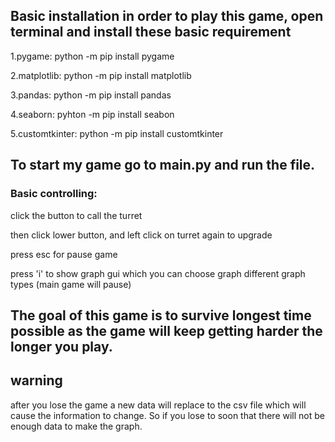 ##  Basic installation in order to play this game, open terminal and install these basic requirement

1.pygame: python -m pip install pygame

2.matplotlib: python -m pip install matplotlib

3.pandas: python -m pip install pandas

4.seaborn: pyhton -m pip install seabon

5.customtkinter: python -m pip install customtkinter


##  To start my game go to main.py and run the file.

###  Basic controlling:

click the button to call the turret

then click lower button, and left click on turret again to upgrade

press esc for pause game

press 'i' to show graph gui which you can choose graph different graph types (main game will pause)


##  The goal of this game is to survive longest time possible as the game will keep getting harder the longer you play.

## warning
after you lose the game a new data will replace to the csv file which will cause the information to change. So if you lose to soon that there will not be enough data to make the graph.
